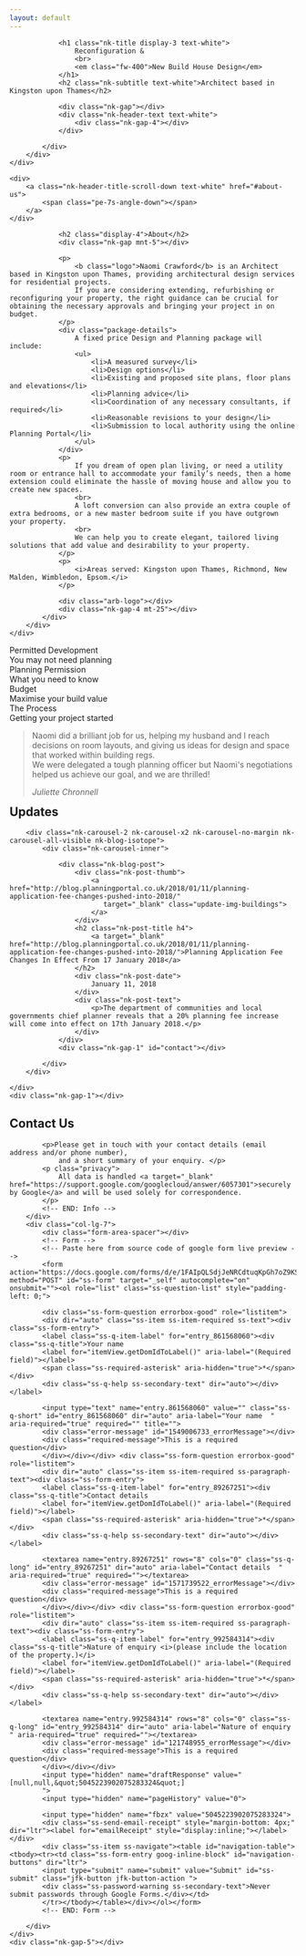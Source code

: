 ```yaml
---
layout: default
---
```

<div class="nk-header-title nk-header-title-full">
    <div class="bg-image">
        <div style="background-image: url('./images/home-7.jpg');"></div>
        <div class="bg-image-overlay" style="background-color: rgba(12, 12, 12, 0.6);"></div>
    </div>
    <div class="nk-header-table">
        <div class="nk-header-table-cell">
            <div class="container">

                <h1 class="nk-title display-3 text-white">
                    Reconfiguration &
                    <br>
                    <em class="fw-400">New Build House Design</em>
                </h1>
                <h2 class="nk-subtitle text-white">Architect based in Kingston upon Thames</h2>

                <div class="nk-gap"></div>
                <div class="nk-header-text text-white">
                    <div class="nk-gap-4"></div>
                </div>

            </div>
        </div>
    </div>

    <div>
        <a class="nk-header-title-scroll-down text-white" href="#about-us">
            <span class="pe-7s-angle-down"></span>
        </a>
    </div>

</div>

<div id="about-us"></div>

<div class="bg-white" id="about">
    <div class="nk-gap-1"></div>
    <div class="container">
        <div class="row">
            <div class="col-lg-8 offset-lg-2 text-xs-center">
                <div class="nk-gap-4 mt-9"></div>

                <h2 class="display-4">About</h2>
                <div class="nk-gap mnt-5"></div>

                <p>
                    <b class="logo">Naomi Crawford</b> is an Architect based in Kingston upon Thames, providing architectural design services for residential projects.
                    If you are considering extending, refurbishing or reconfiguring your property, the right guidance can be crucial for obtaining the necessary approvals and bringing your project in on budget.
                </p>
                <div class="package-details">
                    A fixed price Design and Planning package will include:
                    <ul>
                        <li>A measured survey</li>
                        <li>Design options</li>
                        <li>Existing and proposed site plans, floor plans and elevations</li>
                        <li>Planning advice</li>
                        <li>Coordination of any necessary consultants, if required</li>
                        <li>Reasonable revisions to your design</li>
                        <li>Submission to local authority using the online Planning Portal</li>
                    </ul>
                </div>
                <p>
                    If you dream of open plan living, or need a utility room or entrance hall to accommodate your family’s needs, then a home extension could eliminate the hassle of moving house and allow you to create new spaces.
                    <br>
                    A loft conversion can also provide an extra couple of extra bedrooms, or a new master bedroom suite if you have outgrown your property.
                    <br>
                    We can help you to create elegant, tailored living solutions that add value and desirability to your property.
                </p>
                <p>
                    <i>Areas served: Kingston upon Thames, Richmond, New Malden, Wimbledon, Epsom.</i>
                </p>

                <div class="arb-logo"></div>
                <div class="nk-gap-4 mt-25"></div>
            </div>
        </div>
    </div>
</div>

<div class="nk-box bg-dark-1 text-white">
    <div class="bg-image bg-image-parallax" style="background-image: url('./images/bg-pattern.jpg');"></div>
    <div class="nk-gap-5 mnt-6"></div>
    <div class="container">
        <div class="row vertical-gap">
            <div class="col-md-6 col-lg-3">
                <div class="nk-ibox-1">
                    <div class="nk-ibox-icon">
                        <span class="pe-7s-star"></span>
                    </div>
                    <div class="nk-ibox-cont">
                        <div class="nk-ibox-title">Permitted Development</div>
                        <div class="nk-ibox-text">You may not need planning</div>
                    </div>
                </div>
            </div>
            <div class="col-md-6 col-lg-3">
                <div class="nk-ibox-1">
                    <div class="nk-ibox-icon">
                        <span class="pe-7s-way"></span>
                    </div>
                    <div class="nk-ibox-cont">
                        <div class="nk-ibox-title">Planning Permission</div>
                        <div class="nk-ibox-text">What you need to know</div>
                    </div>
                </div>
            </div>
            <div class="col-md-6 col-lg-3">
                <div class="nk-ibox-1">
                    <div class="nk-ibox-icon">
                        <span class="pe-7s-piggy"></span>
                    </div>
                    <div class="nk-ibox-cont">
                        <div class="nk-ibox-title">Budget</div>
                        <div class="nk-ibox-text">Maximise your build value</div>
                    </div>
                </div>
            </div>
            <div class="col-md-6 col-lg-3">
                <div class="nk-ibox-1">
                    <div class="nk-ibox-icon">
                        <span class="pe-7s-id"></span>
                    </div>
                    <div class="nk-ibox-cont">
                        <div class="nk-ibox-title">The Process</div>
                        <div class="nk-ibox-text">Getting your project started</div>
                    </div>
                </div>
            </div>
        </div>
    </div>
    <!-- Temp -->
    <div id="recent"></div>
    <!-- /Temp -->
    <div class="nk-gap-5 mnt-6"></div>
</div>

<!-- div id="recent"></div>

<div class="nk-box bg-white" id="projects">
    <div class="nk-gap-5 mt-5"></div>
    <h2 class="text-xs-center display-4">Recent Projects</h2>
    <div class="nk-gap-2 mt-12"></div>
    <div class="container">
    <div class="nk-portfolio-list nk-isotope nk-isotope-3-cols">

        <div class="nk-isotope-item">
            <div class="nk-portfolio-item nk-portfolio-item-square nk-portfolio-item-info-style-1">
                <a href="./images/full-timber-yard.jpg"
                   class="nk-portfolio-item-link modal-img"
                   title="Loft Extension, 55 Clifton Road, Kingston <a href='images/full-timber-yard.jpg'>(open full size)</a>">
               </a>
                <div class="nk-portfolio-item-image">
                    <div style="background-image: url('./images/thumb-timber-yard.jpg');"></div>
                </div>
                <div class="nk-portfolio-item-info nk-portfolio-item-info-center text-xs-center">
                    <div>
                        <h3 class="portfolio-item-title h3">Loft Extension</h3>
                        <div class="portfolio-item-category">55 Clifton Road, Kingston</div>
                    </div>
                </div>
            </div>
        </div>

        <div class="nk-isotope-item">
            <div class="nk-portfolio-item nk-portfolio-item-square nk-portfolio-item-info-style-1">
                <a href="./images/full-semi.gif"
                   class="nk-portfolio-item-link modal-img"
                   title="Rear extension and layout alterations, 44 Park Road, Kingston <a href='images/full-semi.gif'>(open full size)</a>">
                </a>
                <div class="nk-portfolio-item-image">
                    <div style="background-image: url('./images/thumb-semi.jpg');"></div>
                </div>
                <div class="nk-portfolio-item-info nk-portfolio-item-info-center text-xs-center">
                    <div>
                        <h3 class="portfolio-item-title h3">Rear extension and layout alterations</h3>
                        <div class="portfolio-item-category">44 Park Road, Kingston</div>
                    </div>
                </div>
            </div>
        </div>

        <div class="nk-isotope-item">
            <div class="nk-portfolio-item nk-portfolio-item-square nk-portfolio-item-info-style-1">
                <a href="portfolio-single.html" class="nk-portfolio-item-link modal-img"></a>
                <div class="nk-portfolio-item-image">
                    <div style="background-image: url('./images/portfolio-4-sm.jpg');"></div>
                </div>
                <div class="nk-portfolio-item-info nk-portfolio-item-info-center text-xs-center">
                    <div>
                        <h3 class="portfolio-item-title h3">Rear extension and layout alterations</h3>
                        <div class="portfolio-item-category">44 Park Road, Kingston</div>
                    </div>
                </div>
            </div>
        </div>

    </div>
    </div>
    <div class="nk-gap-4 mt-15"></div>
</div -->


<!-- START: Reviews -->
<div class="nk-box bg-dark-1">
    <div class="bg-image bg-image-parallax" style="background-image: url('./images/bg-pattern.jpg');"></div>
    <div class="nk-gap-4"></div>
    <div class="container-fluid">
        <div class="nk-carousel nk-carousel-all-visible text-white">
            <blockquote class="nk-blockquote-style-1 text-white">
                <p>Naomi did a brilliant job for us, helping my husband and I reach decisions on room layouts, and giving us ideas for design and space that worked within building regs. <br>
                We were delegated a tough planning officer but Naomi's negotiations helped us achieve our goal, and we are thrilled!</p>
                <cite>Juliette Chronnell</cite>
            </blockquote>
            <div class="nk-gap-4 mt-10"></div>
        </div>
    </div>
</div>

<div id="updates"></div>

<div class="nk-box bg-gray-1" id="blog">
    <div class="nk-gap-6 mt-5"></div>
    <h2 class="text-xs-center display-4" style="margin-top: 10px;">Updates</h2>
    <div class="nk-gap-1 mt-12"></div>
    <div class="container">

        <div class="nk-carousel-2 nk-carousel-x2 nk-carousel-no-margin nk-carousel-all-visible nk-blog-isotope">
            <div class="nk-carousel-inner">

                <div class="nk-blog-post">
                    <div class="nk-post-thumb">
                        <a href="http://blog.planningportal.co.uk/2018/01/11/planning-application-fee-changes-pushed-into-2018/"
                           target="_blank" class="update-img-buildings">
                        </a>
                    </div>
                    <h2 class="nk-post-title h4">
                        <a target="_blank"  href="http://blog.planningportal.co.uk/2018/01/11/planning-application-fee-changes-pushed-into-2018/">Planning Application Fee Changes In Effect From 17 January 2018</a>
                    </h2>
                    <div class="nk-post-date">
                        January 11, 2018
                    </div>
                    <div class="nk-post-text">
                        <p>The department of communities and local governments chief planner reveals that a 20% planning fee increase will come into effect on 17th January 2018.</p>
                    </div>
                </div>
                <div class="nk-gap-1" id="contact"></div>

            </div>
        </div>

    </div>
    <div class="nk-gap-1"></div>
</div>
<!-- END: Blog -->


<!-- Cost Estimator
<div id="estimator"></div>

<div class="nk-box bg-dark-1">
    <div class="container-fluid">
        <div class="cost-estimator">
            <h1>Cost Estimator</h1>
            <div id="app"></div>
        </div>
    </div>
</div>
 -->

<!-- START: Contact Info -->
<div class="container">
    <div class="nk-gap-4"></div>
    <div class="row vertical-gap">
        <div class="col-lg-5">
            <!-- START: Info -->
            <h2 class="display-4">Contact Us</h2>
            <div class="nk-gap mnt-3"></div>

            <p>Please get in touch with your contact details (email address and/or phone number),
                and a short summary of your enquiry. </p>
            <p class="privacy">
                All data is handled <a target="_blank" href="https://support.google.com/googlecloud/answer/6057301">securely by Google</a> and will be used solely for correspondence.
            </p>
            <!-- END: Info -->
        </div>
        <div class="col-lg-7">
            <div class="form-area-spacer"></div>
            <!-- Form -->
            <!-- Paste here from source code of google form live preview -->
            <form action="https://docs.google.com/forms/d/e/1FAIpQLSdjJeNRCdtuqKpGh7oZ9KSqmdVuVkwr0v0c1izcdaMLpeRv9Q/formResponse" method="POST" id="ss-form" target="_self" autocomplete="on" onsubmit=""><ol role="list" class="ss-question-list" style="padding-left: 0;">

            <div class="ss-form-question errorbox-good" role="listitem">
            <div dir="auto" class="ss-item ss-item-required ss-text"><div class="ss-form-entry">
            <label class="ss-q-item-label" for="entry_861568060"><div class="ss-q-title">Your name
            <label for="itemView.getDomIdToLabel()" aria-label="(Required field)"></label>
            <span class="ss-required-asterisk" aria-hidden="true">*</span></div>
            <div class="ss-q-help ss-secondary-text" dir="auto"></div></label>

            <input type="text" name="entry.861568060" value="" class="ss-q-short" id="entry_861568060" dir="auto" aria-label="Your name  " aria-required="true" required="" title="">
            <div class="error-message" id="1549006733_errorMessage"></div>
            <div class="required-message">This is a required question</div>
            </div></div></div> <div class="ss-form-question errorbox-good" role="listitem">
            <div dir="auto" class="ss-item ss-item-required ss-paragraph-text"><div class="ss-form-entry">
            <label class="ss-q-item-label" for="entry_89267251"><div class="ss-q-title">Contact details
            <label for="itemView.getDomIdToLabel()" aria-label="(Required field)"></label>
            <span class="ss-required-asterisk" aria-hidden="true">*</span></div>
            <div class="ss-q-help ss-secondary-text" dir="auto"></div></label>

            <textarea name="entry.89267251" rows="8" cols="0" class="ss-q-long" id="entry_89267251" dir="auto" aria-label="Contact details  " aria-required="true" required=""></textarea>
            <div class="error-message" id="1571739522_errorMessage"></div>
            <div class="required-message">This is a required question</div>
            </div></div></div> <div class="ss-form-question errorbox-good" role="listitem">
            <div dir="auto" class="ss-item ss-item-required ss-paragraph-text"><div class="ss-form-entry">
            <label class="ss-q-item-label" for="entry_992584314"><div class="ss-q-title">Nature of enquiry <i>(please include the location of the property.)</i>
            <label for="itemView.getDomIdToLabel()" aria-label="(Required field)"></label>
            <span class="ss-required-asterisk" aria-hidden="true">*</span></div>
            <div class="ss-q-help ss-secondary-text" dir="auto"></div></label>

            <textarea name="entry.992584314" rows="8" cols="0" class="ss-q-long" id="entry_992584314" dir="auto" aria-label="Nature of enquiry  " aria-required="true" required=""></textarea>
            <div class="error-message" id="121748955_errorMessage"></div>
            <div class="required-message">This is a required question</div>
            </div></div></div>
            <input type="hidden" name="draftResponse" value="[null,null,&quot;5045223902075283324&quot;]
            ">
            <input type="hidden" name="pageHistory" value="0">

            <input type="hidden" name="fbzx" value="5045223902075283324">
            <div class="ss-send-email-receipt" style="margin-bottom: 4px;" dir="ltr"><label for="emailReceipt" style="display:inline;"></label></div>
            <div class="ss-item ss-navigate"><table id="navigation-table"><tbody><tr><td class="ss-form-entry goog-inline-block" id="navigation-buttons" dir="ltr">
            <input type="submit" name="submit" value="Submit" id="ss-submit" class="jfk-button jfk-button-action ">
            <div class="ss-password-warning ss-secondary-text">Never submit passwords through Google Forms.</div></td>
            </tr></tbody></table></div></ol></form>
            <!-- END: Form -->

        </div>
    </div>
    <div class="nk-gap-5"></div>
</div>
